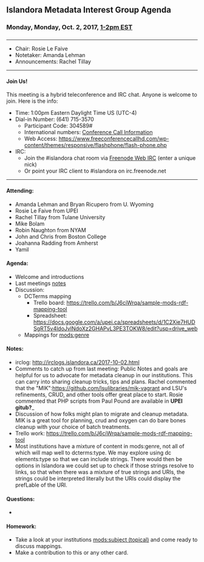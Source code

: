 ## Islandora Metadata Interest Group Agenda
### Monday, Monday, Oct. 2, 2017, [1-2pm EST](http://www.thetimezoneconverter.com/?t=1%20pm&tz=Toronto&)
### 
---
* Chair:  Rosie Le Faive
* Notetaker:    Amanda Lehman
* Announcements:    Rachel Tillay


---

#### Join Us!
This meeting is a hybrid teleconference and IRC chat. Anyone is welcome to join. Here is the info:
* Time: 1:00pm Eastern Daylight Time US (UTC-4)
* Dial-in Number: (641) 715-3570
  * Participant Code: 304589#
  * International numbers: [Conference Call Information](https://github.com/Islandora-CLAW/CLAW/wiki/Conference-Call-Information)
  * Web Access: https://www.freeconferencecallhd.com/wp-content/themes/responsive/flashphone/flash-phone.php
* IRC:
  * Join the #islandora chat room via [Freenode Web IRC](http://webchat.freenode.net/) (enter a unique nick)
  * Or point your IRC client to #islandora on irc.freenode.net
---
#### Attending:
* Amanda Lehman and Bryan Ricupero from U. Wyoming
* Rosie Le Faive from UPEI
* Rachel Tillay from Tulane University
* Mike Bolam
* Robin Naughton from NYAM
* John and Chris from Boston College
* Joahanna Radding from Amherst
* Yamil


#### Agenda:
* Welcome and introductions
* Last meetings [notes](https://github.com/islandora-interest-groups/Islandora-Metadata-Interest-Group/blob/master/Meetings/2017_09_18.md)
* Discussion: 
     * DCTerms mapping
        * Trello board: https://trello.com/b/J6ciWrqa/sample-mods-rdf-mapping-tool
        * Spreadsheet: https://docs.google.com/a/upei.ca/spreadsheets/d/1C2Xie7HUDSgRT5v4ldoJvlNdoXz2GHAPvL3PE3TOKW8/edit?usp=drive_web
     * Mappings for [mods:genre](https://trello.com/c/lCfdfP6J/31-modsgenre)
     
#### Notes:
* irclog: http://irclogs.islandora.ca/2017-10-02.html
* Comments to catch up from last meeting: Public Notes and goals are helpful for us to advocate for metadata cleanup in our institutions.  This can carry into sharing cleanup tricks, tips and plans.  Rachel commented that the "MIK":https://github.com/lsulibraries/mik-vagrant and LSU's refinements, CRUD, and other tools offer great place to start.  Rosie commented that PHP scripts from Paul Pound are available in ____UPEI gitub?_____
* Discussion of how folks might plan to migrate and cleanup metadata. MIK is a great tool for planning, crud and oxygen can do bare bones cleanup with your choice of batch treatments.  
* Trello work: https://trello.com/b/J6ciWrqa/sample-mods-rdf-mapping-tool
* Most institutions have a mixture of content in mods:genre, not all of which will map well to dcterms:type. We may explore using dc elements:type so that we can include strings. There would then be options in Islandora we could set up to check if those strings resolve to links, so that when there was a mixture of true strings and URIs, the strings could be interpreted literally but the URIs could display the prefLable of the URI.

#### Questions:
* 

#### Homework: 
* Take a look at your institutions [mods:subject (topical)](https://trello.com/c/p8PmbGR6) and come ready to discuss mappings.
* Make a contribution to this or any other card. 
